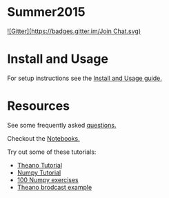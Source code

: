 Summer2015
==========

[![Gitter](https://badges.gitter.im/Join Chat.svg)](https://gitter.im/rainbee2214/Summer2015?utm_source=badge&utm_medium=badge&utm_campaign=pr-badge&utm_content=badge)


Install and Usage
=================

For setup instructions see the [Install and Usage guide.](INSTALL.md)


Resources
=========

See some frequently asked [questions.](questions.md)

Checkout the [Notebooks.](notebooks/)

Try out some of these tutorials:

- [Theano Tutorial](http://deeplearning.net/software/theano/tutorial/)
- [Numpy Tutorial](http://wiki.scipy.org/Tentative_NumPy_Tutorial)
- [100 Numpy exercises](https://github.com/rougier/numpy-100)
- [Theano brodcast example](http://deeplearning.net/software/theano/library/tensor/basic.html#libdoc-tensor-broadcastable)

